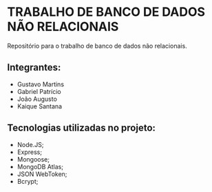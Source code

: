 # TRABALHO DE BANCO DE DADOS NÃO RELACIONAIS

Repositório para o trabalho de banco de dados não relacionais.

## Integrantes: 

- Gustavo Martins
- Gabriel Patrício
- João Augusto
- Kaique Santana

## Tecnologias utilizadas no projeto:

- Node.JS;
- Express;
- Mongoose;
- MongoDB Atlas;
- JSON WebToken;
- Bcrypt;
